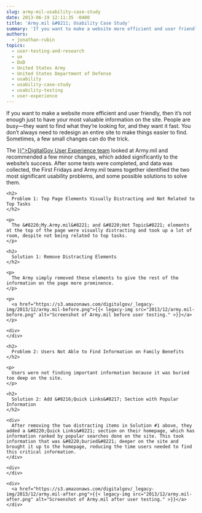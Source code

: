 ```yaml
---
slug: army-mil-usability-case-study
date: 2013-06-19 12:11:35 -0400
title: 'Army.mil &#8211; Usability Case Study'
summary: 'If you want to make a website more efficient and user friendly, then it’s not enough just to have your most valuable information on the site. People are busy&mdash;they want to find what they’re looking for, and they want it fast. You don’t always need to redesign an entire site to make things easier to'
authors:
  - jonathan-rubin
topics:
  - user-testing-and-research
  - ux
  - DoD
  - United States Army
  - United States Department of Defense
  - usability
  - usability-case-study
  - usability-testing
  - user-experience
---
```


If you want to make a website more efficient and user friendly, then it’s not enough just to have your most valuable information on the site. People are busy—they want to find what they’re looking for, and they want it fast. You don’t always need to redesign an entire site to make things easier to find. Sometimes, a few small changes can do the trick.

<div id="content-area">
  <div id="node-9242">
    <div>
      The <a title="User Experience Program" href="{{< ref "digitalgov-user-experience-resources.md" >}}">DigitalGov User Experience team</a> looked at Army.mil and recommended a few minor changes, which added significantly to the website’s success. After some tests were completed, and data was collected, the First Fridays and Army.mil teams together identified the two most significant usability problems, and some possible solutions to solve them.
    </div>

    <h2>
      Problem 1: Top Page Elements Visually Distracting and Not Related to Top Tasks
    </h2>

    <p>
      The &#8220;My.Army.mil&#8221; and &#8220;Hot Topic&#8221; elements at the top of the page were visually distracting and took up a lot of room, despite not being related to top tasks.
    </p>

    <h2>
      Solution 1: Remove Distracting Elements
    </h2>

    <p>
      The Army simply removed these elements to give the rest of the information on the page more prominence.
    </p>

    <p>
      <a href="https://s3.amazonaws.com/digitalgov/_legacy-img/2013/12/army.mil-before.png">{{< legacy-img src="2013/12/army.mil-before.png" alt="Screenshot of Army.mil before user testing." >}}</a>
    </p>

    <div>
    </div>

    <h2>
      Problem 2: Users Not Able to Find Information on Family Benefits
    </h2>

    <p>
      Users were not finding important information because it was buried too deep on the site.
    </p>

    <h2>
      Solution 2: Add &#8216;Quick Links&#8217; Section with Popular Information
    </h2>

    <div>
      After removing the two distracting items in Solution #1 above, they added a &#8220;Quick Links&#8221; section on their homepage, which has information ranked by popular searches done on the site. This took information that was &#8220;buried&#8221; deeper on the site and brought it up to the homepage, reducing the time users needed to find this critical information.
    </div>

    <div>
    </div>

    <div>
      <a href="https://s3.amazonaws.com/digitalgov/_legacy-img/2013/12/army.mil-after.png">{{< legacy-img src="2013/12/army.mil-after.png" alt="Screenshot of Army.mil after user testing." >}}</a>
    </div>
  </div>
</div>
